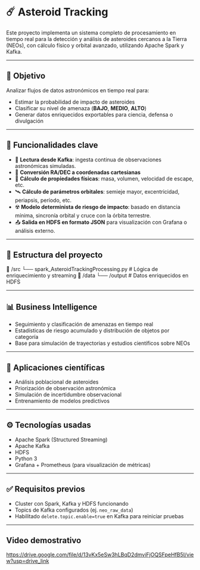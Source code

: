 # ☄️ Asteroid Tracking

Este proyecto implementa un sistema completo de procesamiento en tiempo real para la detección y análisis de asteroides cercanos a la Tierra (NEOs), con cálculo físico y orbital avanzado, utilizando Apache Spark y Kafka.

---

## 🚀 Objetivo

Analizar flujos de datos astronómicos en tiempo real para:

- Estimar la probabilidad de impacto de asteroides
- Clasificar su nivel de amenaza (**BAJO**, **MEDIO**, **ALTO**)
- Generar datos enriquecidos exportables para ciencia, defensa o divulgación

---

## 🧠 Funcionalidades clave

- 📡 **Lectura desde Kafka**: ingesta continua de observaciones astronómicas simuladas.
- 🧮 **Conversión RA/DEC a coordenadas cartesianas**
- 🌌 **Cálculo de propiedades físicas**: masa, volumen, velocidad de escape, etc.
- 🛰️ **Cálculo de parámetros orbitales**: semieje mayor, excentricidad, periapsis, período, etc.
- ☢️ **Modelo determinista de riesgo de impacto**: basado en distancia mínima, sincronía orbital y cruce con la órbita terrestre.
- 📤 **Salida en HDFS en formato JSON** para visualización con Grafana o análisis externo.

---

## 📂 Estructura del proyecto

📁 /src
└── spark_AsteroidTrackingProcessing.py # Lógica de enriquecimiento y streaming
📁 /data
└── /output # Datos enriquecidos en HDFS

---

## 📊 Business Intelligence

- Seguimiento y clasificación de amenazas en tiempo real
- Estadísticas de riesgo acumulado y distribución de objetos por categoría
- Base para simulación de trayectorias y estudios científicos sobre NEOs

---

## 🧪 Aplicaciones científicas

- Análisis poblacional de asteroides
- Priorización de observación astronómica
- Simulación de incertidumbre observacional
- Entrenamiento de modelos predictivos

---

## ⚙️ Tecnologías usadas

- Apache Spark (Structured Streaming)
- Apache Kafka
- HDFS
- Python 3
- Grafana + Prometheus (para visualización de métricas)

---

## ✅ Requisitos previos

- Cluster con Spark, Kafka y HDFS funcionando
- Topics de Kafka configurados (ej. `neo_raw_data`)
- Habilitado `delete.topic.enable=true` en Kafka para reiniciar pruebas

---

## Video demostrativo

https://drive.google.com/file/d/13vKx5eSw3hLBqD2dmviFjOQSFpeHfB5I/view?usp=drive_link
